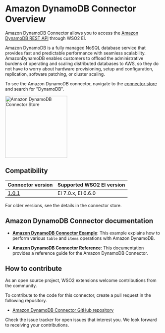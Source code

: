 # Amazon DynamoDB Connector Overview

Amazon DynamoDB Connector allows you to access the [Amazon DynamoDB REST API](https://docs.aws.amazon.com/amazondynamodb/latest/developerguide/HowItWorks.API.html) through WSO2 EI.

Amazon DynamoDB is a fully managed NoSQL database service that provides fast and predictable performance with seamless scalability. AmazonDynamoDB enables customers to offload the administrative burdens of operating and scaling distributed databases to AWS, so they do not have to worry about hardware provisioning, setup and configuration, replication, software patching, or cluster scaling.

To see the Amazon DynamoDB connector, navigate to the [connector store](https://store.wso2.com/store/assets/esbconnector/list) and search for "DynamoDB".

<img src="../../../../assets/img/connectors/amazon-dynamodb-store.png" title="Amazon DynamoDB Connector Store" width="200" alt="Amazon DynamoDB Connector Store"/>

## Compatibility

| Connector version | Supported WSO2 EI version |
| ------------- |------------- |
|  [1.0.1](https://github.com/wso2-extensions/esb-connector-amazondynamodb/tree/1.0.1)        |  EI 7.0.x, EI 6.6.0 |

For older versions, see the details in the connector store.

## Amazon DynamoDB Connector documentation

* **[Amazon DynamoDB Connector Example](amazondynamodb-connector-example.md)**: This example explains how to perform various `table` and `items` operations with Amazon DynamoDB. 

* **[Amazon DynamoDB Connector Reference](amazondynamodb-connector-configuration.md)**: This documentation provides a reference guide for the Amazon DynamoDB Connector.

## How to contribute

As an open source project, WSO2 extensions welcome contributions from the community. 

To contribute to the code for this connector, create a pull request in the following repository. 

* [Amazon DynamoDB Connector GitHub repository](https://github.com/wso2-extensions/esb-connector-amazondynamodb)

Check the issue tracker for open issues that interest you. We look forward to receiving your contributions.

